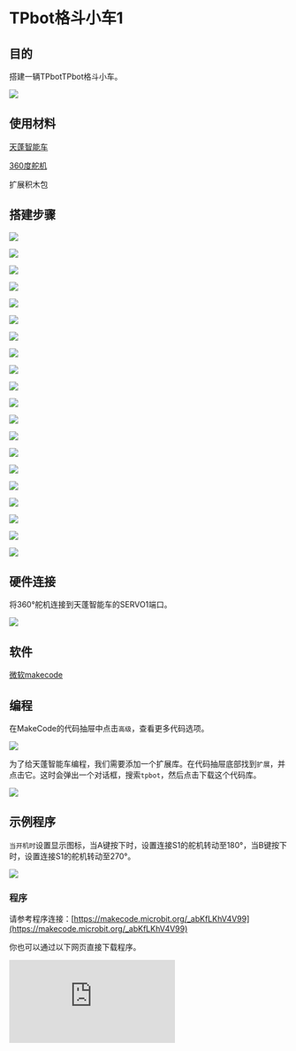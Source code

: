 ﻿---
sidebar_position: 5
sidebar_label: TPbot格斗小车1
---

# TPbot格斗小车1

## 目的

搭建一辆TPbotTPbot格斗小车。


![](https://wiki-media-ef.oss-cn-hongkong.aliyuncs.com//images/tpbot-brick-expansion-case-05-01.png)

## 使用材料


[天蓬智能车](https://www.elecfreaks.com/tpbot.html)

[360度舵机](https://www.elecfreaks.com/geekservo-2kg-360-degrees-compatible-with-lego.html)

扩展积木包



## 搭建步骤

![](https://wiki-media-ef.oss-cn-hongkong.aliyuncs.com//images/tpbot-brick-expansion-step-05-01.png)

![](https://wiki-media-ef.oss-cn-hongkong.aliyuncs.com//images/tpbot-brick-expansion-step-05-02.png)

![](https://wiki-media-ef.oss-cn-hongkong.aliyuncs.com//images/tpbot-brick-expansion-step-05-03.png)

![](https://wiki-media-ef.oss-cn-hongkong.aliyuncs.com//images/tpbot-brick-expansion-step-05-04.png)

![](https://wiki-media-ef.oss-cn-hongkong.aliyuncs.com//images/tpbot-brick-expansion-step-05-05.png)

![](https://wiki-media-ef.oss-cn-hongkong.aliyuncs.com//images/tpbot-brick-expansion-step-05-06.png)

![](https://wiki-media-ef.oss-cn-hongkong.aliyuncs.com//images/tpbot-brick-expansion-step-05-07.png)

![](https://wiki-media-ef.oss-cn-hongkong.aliyuncs.com//images/tpbot-brick-expansion-step-05-08.png)

![](https://wiki-media-ef.oss-cn-hongkong.aliyuncs.com//images/tpbot-brick-expansion-step-05-09.png)

![](https://wiki-media-ef.oss-cn-hongkong.aliyuncs.com//images/tpbot-brick-expansion-step-05-10.png)

![](https://wiki-media-ef.oss-cn-hongkong.aliyuncs.com//images/tpbot-brick-expansion-step-05-11.png)

![](https://wiki-media-ef.oss-cn-hongkong.aliyuncs.com//images/tpbot-brick-expansion-step-05-12.png)

![](https://wiki-media-ef.oss-cn-hongkong.aliyuncs.com//images/tpbot-brick-expansion-step-05-13.png)

![](https://wiki-media-ef.oss-cn-hongkong.aliyuncs.com//images/tpbot-brick-expansion-step-05-14.png)

![](https://wiki-media-ef.oss-cn-hongkong.aliyuncs.com//images/tpbot-brick-expansion-step-05-15.png)

![](https://wiki-media-ef.oss-cn-hongkong.aliyuncs.com//images/tpbot-brick-expansion-step-05-16.png)

![](https://wiki-media-ef.oss-cn-hongkong.aliyuncs.com//images/tpbot-brick-expansion-step-05-17.png)

![](https://wiki-media-ef.oss-cn-hongkong.aliyuncs.com//images/tpbot-brick-expansion-step-05-18.png)

![](https://wiki-media-ef.oss-cn-hongkong.aliyuncs.com//images/tpbot-brick-expansion-step-05-19.png)

![](https://wiki-media-ef.oss-cn-hongkong.aliyuncs.com//images/tpbot-brick-expansion-step-05-20.png)


## 硬件连接

将360°舵机连接到天蓬智能车的SERVO1端口。

![](https://wiki-media-ef.oss-cn-hongkong.aliyuncs.com//images/tpbot-brick-expansion-case-01-02.png)


## 软件

[微软makecode](https://makecode.microbit.org/#)


## 编程



在MakeCode的代码抽屉中点击`高级`，查看更多代码选项。

![](https://wiki-media-ef.oss-cn-hongkong.aliyuncs.com//images/tpbot-brick-expansion-case-01-03.png)

为了给天蓬智能车编程，我们需要添加一个扩展库。在代码抽屉底部找到`扩展`，并点击它。这时会弹出一个对话框，搜索`tpbot`，然后点击下载这个代码库。

![](https://wiki-media-ef.oss-cn-hongkong.aliyuncs.com//images/tpbot-brick-expansion-case-01-04.png)


## 示例程序

`当开机时`设置显示图标，当A键按下时，设置连接S1的舵机转动至180°，当B键按下时，设置连接S1的舵机转动至270°。

![](https://wiki-media-ef.oss-cn-hongkong.aliyuncs.com//images/tpbot-brick-expansion-case-04-05.png)


### 程序

请参考程序连接：[https://makecode.microbit.org/_abKfLKhV4V99](https://makecode.microbit.org/_abKfLKhV4V99)

你也可以通过以下网页直接下载程序。

<div
    style={{
        position: 'relative',
        paddingBottom: '60%',
        overflow: 'hidden',
    }}
>
    <iframe
        src="https://makecode.microbit.org/_abKfLKhV4V99"
        frameborder="0"
        sandbox="allow-popups allow-forms allow-scripts allow-same-origin"
        style={{
            position: 'absolute',
            width: '100%',
            height: '100%',
        }}
    />
</div>

## 结论


当A键按下时，放下推杆，当B键按下时，收起推杆。
